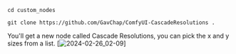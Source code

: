 `cd custom_nodes`

`git clone https://github.com/GavChap/ComfyUI-CascadeResolutions .`

You'll get a new node called Cascade Resolutions, you can pick the x and y sizes from a list.
[![2024-02-26_02-09](https://github.com/al-swaiti/ComfyUI-CascadeResolutions/assets/95714669/791e4702-43c6-4470-9154-18b3da608683)]
